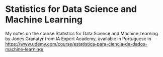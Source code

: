 # Statistics for Data Science and Machine Learning

My notes on the course Statistics for Data Science and Machine Learning by Jones Granatyr from IA Expert Academy, available in Portuguese in https://www.udemy.com/course/estatistica-para-ciencia-de-dados-machine-learning/
